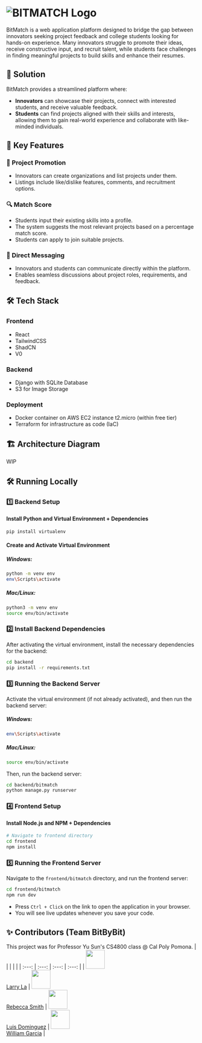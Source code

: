 # ![BITMATCH Logo](https://github.com/user-attachments/assets/86a9155c-f1ad-49d0-b01d-2580ee7b71a4)

BitMatch is a web application platform designed to bridge the gap between innovators seeking project feedback and college students looking for hands-on experience. Many innovators struggle to promote their ideas, receive constructive input, and recruit talent, while students face challenges in finding meaningful projects to build skills and enhance their resumes.

## 🚀 Solution
BitMatch provides a streamlined platform where:
- **Innovators** can showcase their projects, connect with interested students, and receive valuable feedback.
- **Students** can find projects aligned with their skills and interests, allowing them to gain real-world experience and collaborate with like-minded individuals.

## 🔑 Key Features
### 🎯 Project Promotion
- Innovators can create organizations and list projects under them.
- Listings include like/dislike features, comments, and recruitment options.

### 🔍 Match Score
- Students input their existing skills into a profile.
- The system suggests the most relevant projects based on a percentage match score.
- Students can apply to join suitable projects.

### 💬 Direct Messaging
- Innovators and students can communicate directly within the platform.
- Enables seamless discussions about project roles, requirements, and feedback.

## 🛠 Tech Stack
### Frontend
- React
- TailwindCSS
- ShadCN
- V0

### Backend
- Django with SQLite Database
- S3 for Image Storage

### Deployment
- Docker container on AWS EC2 instance t2.micro (within free tier)
- Terraform for infrastructure as code (IaC)

## 🏗 Architecture Diagram
WIP

## 🛠 Running Locally

### 1️⃣ **Backend Setup**
#### Install Python and Virtual Environment + Dependencies
```sh
pip install virtualenv
```

#### Create and Activate Virtual Environment
##### Windows:
```sh
python -m venv env
env\Scripts\activate
```
##### Mac/Linux:
```sh
python3 -m venv env
source env/bin/activate
```

### 2️⃣ **Install Backend Dependencies**
After activating the virtual environment, install the necessary dependencies for the backend:
```sh
cd backend
pip install -r requirements.txt
```

### 3️⃣ **Running the Backend Server**
Activate the virtual environment (if not already activated), and then run the backend server:
##### Windows:
```sh
env\Scripts\activate
```
##### Mac/Linux:
```sh
source env/bin/activate
```
Then, run the backend server:
```sh
cd backend/bitmatch
python manage.py runserver
```

### 4️⃣ **Frontend Setup**
#### Install Node.js and NPM + Dependencies
```sh
# Navigate to frontend directory
cd frontend
npm install
```

### 5️⃣ **Running the Frontend Server**
Navigate to the `frontend/bitmatch` directory, and run the frontend server:
```sh
cd frontend/bitmatch
npm run dev
```
- Press `Ctrl + Click` on the link to open the application in your browser.
- You will see live updates whenever you save your code.

## ✨ Contributors (Team BitByBit)
This project was for Professor Yu Sun's CS4800 class @ Cal Poly Pomona.
|       |       |       |       |
| :---: | :---: | :---: | :---: |
| <img width="50" src="https://avatars.githubusercontent.com/u/137100338?v=4"/></br>[Larry La](https://github.com/larrylaa) | <img width="50" src="https://avatars.githubusercontent.com/u/2145912?v=4"/></br>[Rebecca Smith](https://github.com/Rebeccals) | <img width="50" src="https://avatars.githubusercontent.com/u/118137779?v=4"/></br> [Luis Dominguez](https://github.com/luisd101) | <img width="50" src="https://avatars.githubusercontent.com/u/102125255?v=4"/></br>[William Garcia](https://github.com/ColumnSkunky) |

